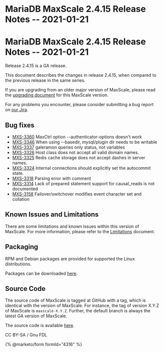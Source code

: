
# MariaDB MaxScale 2.4.15 Release Notes -- 2021-01-21

# MariaDB MaxScale 2.4.15 Release Notes -- 2021-01-21


Release 2.4.15 is a GA release.


This document describes the changes in release 2.4.15, when compared to the
previous release in the same series.


If you are upgrading from an older major version of MaxScale, please read the
[upgrading document](../maxscale-24-upgrading/mariadb-maxscale-24-upgrading-mariadb-maxscale-from-23-to-24.md) for
this MaxScale version.


For any problems you encounter, please consider submitting a bug
report on [our Jira](https://jira.mariadb.org/projects/MXS).


## Bug fixes


* [MXS-3360](https://jira.mariadb.org/browse/MXS-3360) MaxCtrl option --authenticator-options doesn't work
* [MXS-3346](https://jira.mariadb.org/browse/MXS-3346) When using --basedir, mysql/plugin dir needs to be writable
* [MXS-3337](https://jira.mariadb.org/browse/MXS-3337) galeramon queries only status, not variables
* [MXS-3326](https://jira.mariadb.org/browse/MXS-3326) Host class does not accept all valid domain names.
* [MXS-3325](https://jira.mariadb.org/browse/MXS-3325) Redis cache storage does not accept dashes in server names.
* [MXS-3324](https://jira.mariadb.org/browse/MXS-3324) Internal connections should explicitly set the autocommit state.
* [MXS-3318](https://jira.mariadb.org/browse/MXS-3318) Parsing error with comment
* [MXS-3314](https://jira.mariadb.org/browse/MXS-3314) Lack of prepared statement support for causal_reads is not documented
* [MXS-3158](https://jira.mariadb.org/browse/MXS-3158) Failover/switchover modifies event character set and collation


## Known Issues and Limitations


There are some limitations and known issues within this version of MaxScale.
For more information, please refer to the [Limitations](../about-maxscale-24/mariadb-maxscale-24-limitations-and-known-issues-within-mariadb-maxscale.md) document.


## Packaging


RPM and Debian packages are provided for supported the Linux distributions.


Packages can be downloaded [here](https://mariadb.com/downloads/#mariadb_platform-mariadb_maxscale).


## Source Code


The source code of MaxScale is tagged at GitHub with a tag, which is identical
with the version of MaxScale. For instance, the tag of version X.Y.Z of MaxScale
is `maxscale-X.Y.Z`. Further, the default branch is always the latest GA version
of MaxScale.


The source code is available [here](https://github.com/mariadb-corporation/MaxScale).


CC BY-SA / Gnu FDL


{% @marketo/form formId="4316" %}

